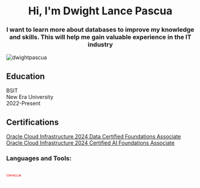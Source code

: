 <h1 align="center">Hi, I'm Dwight Lance Pascua</h1>
<h3 align="center">I want to learn more about databases to improve my knowledge and skills. This will help me gain valuable experience in the IT industry</h3>

<p align="left"> <img src="https://komarev.com/ghpvc/?username=dwightpascua&label=Profile%20views&color=0e75b6&style=flat" alt="dwightpascua" /> </p>

<h2>Education</h2>
BSIT 
<br>
New Era University 
<br> 
2022-Present
<h2>Certifications</h2>
<a href= "https://catalog-education.oracle.com/ords/certview/sharebadge?id=EB910E970871272D59BB2D01E316596F54A05096350FCA7D6B1C9D1CEE15CA89"> Oracle Cloud Infrastructure 2024 Data Certified Foundations Associate </a>
<br> 
<a href= "https://catalog-education.oracle.com/ords/certview/sharebadge?id=92BBE7F684787C714A051019928255D1F33205D37CF9CDB1F70FB4948373D603"> Oracle Cloud Infrastructure 2024 Certified AI Foundations Associate </a>

<h3 align="left">Languages and Tools:</h3>
<img src="https://raw.githubusercontent.com/devicons/devicon/master/icons/oracle/oracle-original.svg" alt="oracle" width="40" height="40"/> </a> </p>
